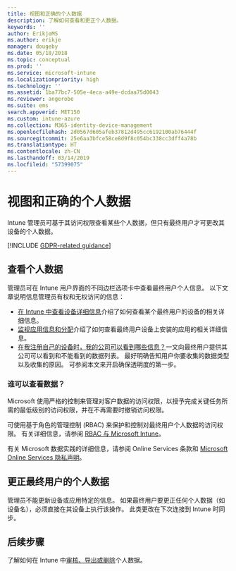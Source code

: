 ```yaml
---
title: 视图和正确的个人数据
description: 了解如何查看和更正个人数据。
keywords: ''
author: ErikjeMS
ms.author: erikje
manager: dougeby
ms.date: 05/18/2018
ms.topic: conceptual
ms.prod: ''
ms.service: microsoft-intune
ms.localizationpriority: high
ms.technology: ''
ms.assetid: 1ba77bc7-505e-4eca-a49e-dcdaa75d0043
ms.reviewer: angerobe
ms.suite: ems
search.appverid: MET150
ms.custom: intune-azure
ms.collection: M365-identity-device-management
ms.openlocfilehash: 2d0567d605afeb37812d495cc6192100ab76444f
ms.sourcegitcommit: 25e6aa3bfce58ce8d9f8c054bc338cc3dff4a78b
ms.translationtype: HT
ms.contentlocale: zh-CN
ms.lasthandoff: 03/14/2019
ms.locfileid: "57399075"
---
```

# <a name="view-and-correct-personal-data"></a>视图和正确的个人数据

Intune 管理员可基于其访问权限查看某些个人数据，但只有最终用户才可更改其设备的个人数据。

[!INCLUDE [GDPR-related guidance](./includes/gdpr-dsr-and-stp-note.md)]


## <a name="view-personal-data"></a>查看个人数据

管理员可在 Intune 用户界面的不同边栏选项卡中查看最终用户个人信息。 以下文章说明信息管理员有权和无权访问的信息：
- [在 Intune 中查看设备详细信息](device-inventory.md)介绍了如何查看某个最终用户的设备的相关详细信息。
- [监视应用信息和分配](apps-monitor.md)介绍了如何查看最终用户设备上安装的应用的相关详细信息。
- [在我注册自己的设备时，我的公司可以看到哪些信息？](https://docs.microsoft.com/intune-user-help/what-info-can-your-company-see-when-you-enroll-your-device-in-intune)一文向最终用户提供其公司可以看到和不能看到的数据列表。 最好明确告知用户你要收集的数据类型以及收集的原因。 可参阅本文来开启确保透明度的第一步。

### <a name="who-can-view-the-data"></a>谁可以查看数据？

Microsoft 使用严格的控制来管理对客户数据的访问权限，以授予完成关键任务所需的最低级别的访问权限，并在不再需要时撤销访问权限。 

可使用基于角色的管理控制 (RBAC) 来保护和控制对最终用户个人数据的访问权限。 有关详细信息，请参阅 [RBAC 与 Microsoft Intune](role-based-access-control.md)。

有关 Microsoft 数据实践的详细信息，请参阅 Online Services 条款和 [Microsoft Online Services 隐私声明](http://go.microsoft.com/fwlink/p/?linkid=131004&clcid=0x409)。 

## <a name="correct-end-user-personal-data"></a>更正最终用户的个人数据

管理员不能更新设备或应用特定的信息。 如果最终用户要更正任何个人数据（如设备名），必须直接在其设备上执行该操作。 此类更改在下次连接到 Intune 时同步。


## <a name="next-steps"></a>后续步骤

了解如何在 Intune 中[审核、导出或删除](privacy-data-audit-export-delete.md)个人数据。
